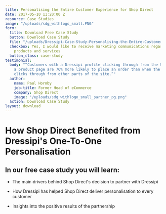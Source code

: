 ```yaml
---
title: Personalising the Entire Customer Experience for Shop Direct
date: 2017-05-10 11:20:00 Z
resource: Case Studies
image: "/uploads/sdg_withlogo_small.PNG"
form:
  title: Download Free Case Study
  button: Download Case Study
  file: "/uploads/Dressipi-Case-Study-Personalising-the-Entire-Customer-Experience-for-Shop-Direct.pdf"
  checkbox: Yes, I would like to receive marketing communications regarding Dressipi
    products and services
  button_class: case-study
testimonial:
  body: "“Customers with a Dressipi profile clicking through from the Style Hub to
    a product page are 76% more likely to place an order than when the same customer
    clicks through from other parts of the site.”"
  author:
    name: Paul Hornby
    job-title: Former Head of eCommerce
    company: Shop Direct
    image: "/uploads/sdg_withlogo_small_partner_pg.png"
  action: Download Case Study
layout: download
---
```


# How Shop Direct Benefited from Dressipi's One-To-One Personalisation

## In our free case study you will learn:

* The main drivers behind Shop Direct's decision to partner with Dressipi

* How Dressipi has helped Shop Direct deliver personalisation to every customer

* Insights into the positive results of the partnership

